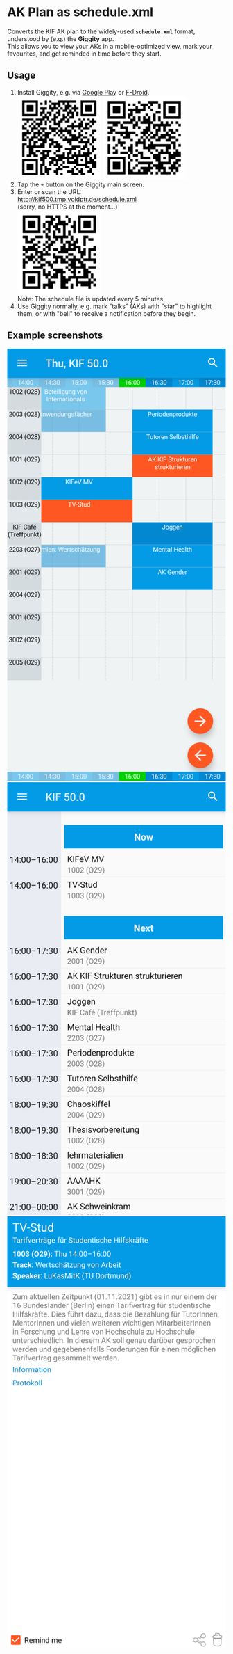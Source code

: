 AK Plan as schedule.xml
=======================

Converts the KIF AK plan to the widely-used **`schedule.xml`** format,
understood by (e.g.) the **Giggity** app.  
This allows you to view your AKs in a mobile-optimized view, mark your
favourites, and get reminded in time before they start.

Usage
-----

1. Install Giggity, e.g. via [Google
   Play](https://play.google.com/store/apps/details?id=net.gaast.giggity) or
   [F-Droid](https://f-droid.org/de/packages/net.gaast.giggity/).  
   <img src="/img/qr-playstore.png" alt="Play Store link" width="40%"/>
   <img src="/img/qr-fdroid.png" alt="F-Droid link" width="40%"/>
2. Tap the `+` button on the Giggity main screen.
3. Enter or scan the URL:  
   http://kif500.tmp.voidptr.de/schedule.xml  
   (sorry, no HTTPS at the moment…)  
   <img src="/img/qr-schedule.png" alt="Schedule file link" width="40%"/><br />
   Note: The schedule file is updated every 5 minutes.
4. Use Giggity normally, e.g. mark "talks" (AKs) with "star" to highlight them,
   or with "bell" to receive a notification before they begin.


Example screenshots
-------------------

![Block schedule view of a KIF event in Giggity](/img/schedule.png "Block schedule view of a KIF event in Giggity")
![Now-and-next view of a KIF event in Giggity](/img/nownext.png "Now-and-next view of a KIF event in Giggity")
![Detail view of an AK in Giggity](/img/detail.png "Detail view of an AK in Giggity")
